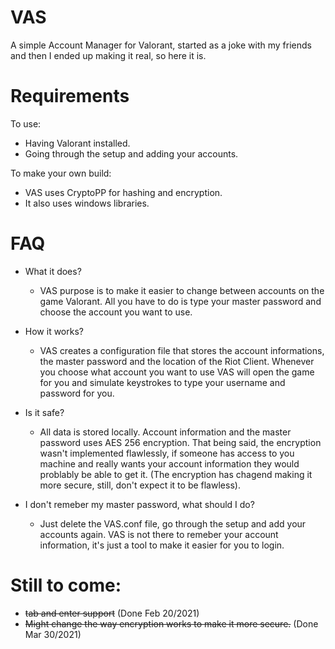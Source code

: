 # VAS
A simple Account Manager for Valorant, started as a joke with my friends and then I ended up making it real, so here it is.

# Requirements
To use:
* Having Valorant installed.
* Going through the setup and adding your accounts.

To make your own build:
* VAS uses CryptoPP for hashing and encryption.
* It also uses windows libraries.

# FAQ
* What it does?
  * VAS purpose is to make it easier to change between accounts on the game Valorant. All you have to do is type your master password and choose the account you want to use.

* How it works?
  * VAS creates a configuration file that stores the account informations, the master password and the location of the Riot Client. Whenever you choose what account you want to use VAS will open the game for you and simulate keystrokes to type your username and password for you.

* Is it safe?
  * All data is stored locally. Account information and the master password uses AES 256 encryption. That being said, the encryption wasn't implemented flawlessly, if someone has access to you machine and really wants your account information they would problably be able to get it. (The encryption has chagend making it more secure, still, don't expect it to be flawless).

* I don't remeber my master password, what should I do?
  * Just delete the VAS.conf file, go through the setup and add your accounts again. VAS is not there to remeber your account information, it's just a tool to make it easier for you to login.

# Still to come:
* ~~tab and enter support~~ (Done Feb 20/2021)
* ~~Might change the way encryption works to make it more secure.~~ (Done Mar 30/2021)
